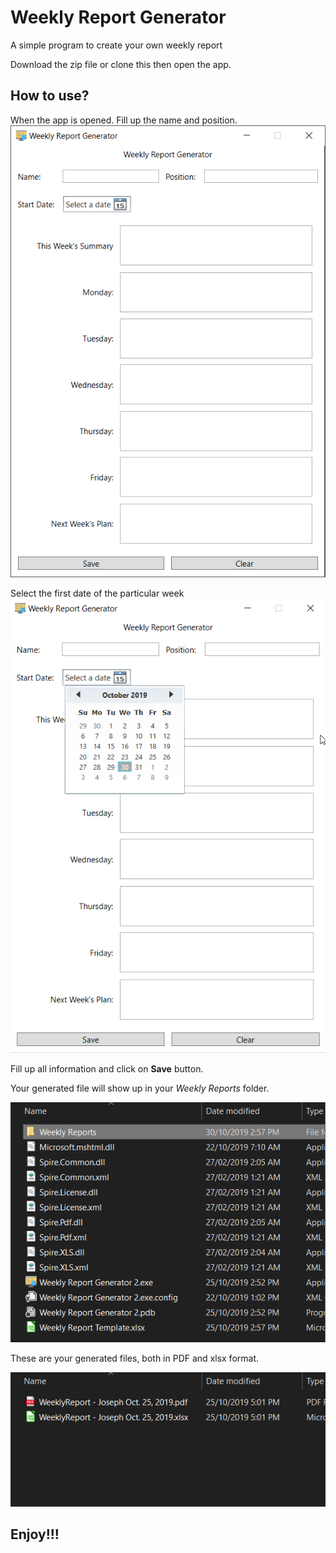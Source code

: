 # Weekly Report Generator
 A simple program to create your own weekly report
 
 Download the zip file or clone this then open the app.
 
## How to use?

When the app is opened. Fill up the name and position.
![](images/main.png)

Select the first date of the particular week
![](images/date.png)

Fill up all information and click on **Save** button.

Your generated file will show up in your *Weekly Reports* folder.

![](images/file.png)

These are your generated files, both in PDF and xlsx format.

![](images/saved.png)

## Enjoy!!!


